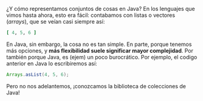 ¿Y cómo representamos conjuntos de cosas en Java? En los lenguajes que vimos hasta ahora, esto era fácil: contabamos con listas o vectores (_arrays_), que se veían casi siempre así: 

```ruby
[ 4, 5, 6 ]
```

En Java, sin embargo, la cosa no es tan simple. En parte, porque tenemos más opciones, y **más flexibilidad suele significar mayor complejidad**. Por también porque Java, es (ejem) un poco burocrático. Por ejemplo, el codigo anterior en Java lo escribiremos así: 

```java
Arrays.asList(4, 5, 6);
```

Pero no nos adelantemos, ¡conozcamos la biblioteca de colecciones de Java! 
